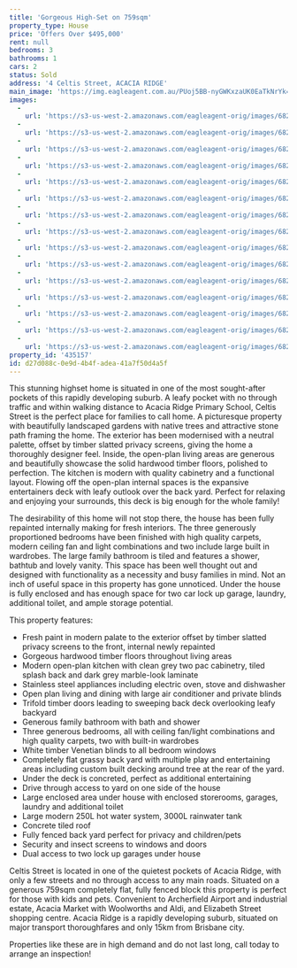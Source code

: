 ```yaml
---
title: 'Gorgeous High-Set on 759sqm'
property_type: House
price: 'Offers Over $495,000'
rent: null
bedrooms: 3
bathrooms: 1
cars: 2
status: Sold
address: '4 Celtis Street, ACACIA RIDGE'
main_image: 'https://img.eagleagent.com.au/PUoj5BB-nyGWKxzaUK0EaTkNrYk=/1280x854/smart/https://s3-us-west-2.amazonaws.com/eagleagent-orig/images/6821118/124953066-image-M.jpg'
images:
  -
    url: 'https://s3-us-west-2.amazonaws.com/eagleagent-orig/images/6821132/124953066-image-O.jpg'
  -
    url: 'https://s3-us-west-2.amazonaws.com/eagleagent-orig/images/6821131/124953066-image-N.jpg'
  -
    url: 'https://s3-us-west-2.amazonaws.com/eagleagent-orig/images/6821130/124953066-image-L.jpg'
  -
    url: 'https://s3-us-west-2.amazonaws.com/eagleagent-orig/images/6821129/124953066-image-K.jpg'
  -
    url: 'https://s3-us-west-2.amazonaws.com/eagleagent-orig/images/6821128/124953066-image-J.jpg'
  -
    url: 'https://s3-us-west-2.amazonaws.com/eagleagent-orig/images/6821127/124953066-image-I.jpg'
  -
    url: 'https://s3-us-west-2.amazonaws.com/eagleagent-orig/images/6821126/124953066-image-H.jpg'
  -
    url: 'https://s3-us-west-2.amazonaws.com/eagleagent-orig/images/6821125/124953066-image-G.jpg'
  -
    url: 'https://s3-us-west-2.amazonaws.com/eagleagent-orig/images/6821124/124953066-image-F.jpg'
  -
    url: 'https://s3-us-west-2.amazonaws.com/eagleagent-orig/images/6821123/124953066-image-E.jpg'
  -
    url: 'https://s3-us-west-2.amazonaws.com/eagleagent-orig/images/6821122/124953066-image-D.jpg'
  -
    url: 'https://s3-us-west-2.amazonaws.com/eagleagent-orig/images/6821121/124953066-image-C.jpg'
  -
    url: 'https://s3-us-west-2.amazonaws.com/eagleagent-orig/images/6821120/124953066-image-B.jpg'
  -
    url: 'https://s3-us-west-2.amazonaws.com/eagleagent-orig/images/6821119/124953066-image-A.jpg'
  -
    url: 'https://s3-us-west-2.amazonaws.com/eagleagent-orig/images/6821118/124953066-image-M.jpg'
property_id: '435157'
id: d27d088c-0e9d-4b4f-adea-41a7f50d4a5f
---
```

This stunning highset home is situated in one of the most sought-after pockets of this rapidly developing suburb. A leafy pocket with no through traffic and within walking distance to Acacia Ridge Primary School, Celtis Street is the perfect place for families to call home. A picturesque property with beautifully landscaped gardens with native trees and attractive stone path framing the home. The exterior has been modernised with a neutral palette, offset by timber slatted privacy screens, giving the home a thoroughly designer feel. Inside, the open-plan living areas are generous and beautifully showcase the solid hardwood timber floors, polished to perfection. The kitchen is modern with quality cabinetry and a functional layout. Flowing off the open-plan internal spaces is the expansive entertainers deck with leafy outlook over the back yard. Perfect for relaxing and enjoying your surrounds, this deck is big enough for the whole family!

The desirability of this home will not stop there, the house has been fully repainted internally making for fresh interiors. The three generously proportioned bedrooms have been finished with high quality carpets, modern ceiling fan and light combinations and two include large built in wardrobes. The large family bathroom is tiled and features a shower, bathtub and lovely vanity. This space has been well thought out and designed with functionality as a necessity and busy families in mind. Not an inch of useful space in this property has gone unnoticed. Under the house is fully enclosed and has enough space for two car lock up garage, laundry, additional toilet, and ample storage potential.

This property features:

*  Fresh paint in modern palate to the exterior offset by timber slatted privacy screens to the front, internal newly repainted
*  Gorgeous hardwood timber floors throughout living areas
*  Modern open-plan kitchen with clean grey two pac cabinetry, tiled splash back and dark grey marble-look laminate
*  Stainless steel appliances including electric oven, stove and dishwasher
*  Open plan living and dining with large air conditioner and private blinds
*  Trifold timber doors leading to sweeping back deck overlooking leafy backyard
*  Generous family bathroom with bath and shower
*  Three generous bedrooms, all with ceiling fan/light combinations and high quality carpets, two with built-in wardrobes
*  White timber Venetian blinds to all bedroom windows
* Completely flat grassy back yard with multiple play and entertaining areas including custom built decking around tree at the rear of the yard.
*  Under the deck is concreted, perfect as additional entertaining
*  Drive through access to yard on one side of the house
*  Large enclosed area under house with enclosed storerooms, garages, laundry and additional toilet
*  Large modern 250L hot water system, 3000L rainwater tank
*  Concrete tiled roof
*  Fully fenced back yard perfect for privacy and children/pets
*  Security and insect screens to windows and doors
*  Dual access to two lock up garages under house

Celtis Street is located in one of the quietest pockets of Acacia Ridge, with only a few streets and no through access to any main roads. Situated on a generous 759sqm completely flat, fully fenced block this property is perfect for those with kids and pets. Convenient to Archerfield Airport and industrial estate, Acacia Market with Woolworths and Aldi, and Elizabeth Street shopping centre. Acacia Ridge is a rapidly developing suburb, situated on major transport thoroughfares and only 15km from Brisbane city.

Properties like these are in high demand and do not last long, call today to arrange an inspection!